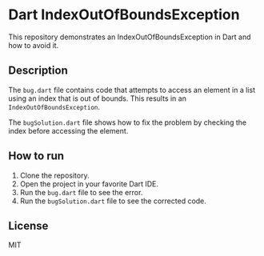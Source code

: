 # Dart IndexOutOfBoundsException

This repository demonstrates an IndexOutOfBoundsException in Dart and how to avoid it.

## Description
The `bug.dart` file contains code that attempts to access an element in a list using an index that is out of bounds. This results in an `IndexOutOfBoundsException`.

The `bugSolution.dart` file shows how to fix the problem by checking the index before accessing the element. 

## How to run

1. Clone the repository.
2. Open the project in your favorite Dart IDE.
3. Run the `bug.dart` file to see the error.
4. Run the `bugSolution.dart` file to see the corrected code.

## License
MIT